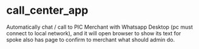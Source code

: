 # call_center_app
Automatically chat / call to PIC Merchant with Whatsapp Desktop (pc must connect to local network), and it will open browser to show its text for spoke also has page to confirm to merchant what should admin do. 
